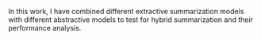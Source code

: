 In this work, I have combined different extractive summarization models with different abstractive models to test for hybrid summarization and their performance analysis.

